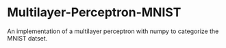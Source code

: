 # Multilayer-Perceptron-MNIST
An implementation of a multilayer perceptron with numpy to categorize the MNIST datset.
